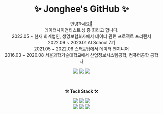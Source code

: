 <div align=center>
	<h1> ✨ Jonghee's GitHub ✨ </h1>
</div>

<p align=center>
    안녕하세요👐 <br>
    데이터사이언티스트 성 종 희라고 합니다. <br>
    2023.05 ~ 현재 회계법인, 생명보험회사에서 데이터 관련 프로젝트 프리랜서 <br>
    2022.09 ~ 2023.01 AI School 7기 <br>
    2021.05 ~ 2022.06 스타트업에서 데이터 엔지니어 <br>
    2016.03 ~ 2020.08 서울과학기술대학교에서 산업정보시스템공학, 컴퓨터공학 공학사
</p>

<p align=center>
	<a href="https://blog.naver.com/zoxxny">
		<img src="https://img.shields.io/badge/-devlog-brightgreen" />
	</a>
	<a href="mailto:jhsung0607@naver.com">
		<img src="https://img.shields.io/badge/jhsung0607@naver.com-EA4335?style=flat&logo=Mail.Ru&logoColor=white"/>
	</a>
  	<a href="https://github.com/jhsung0607"><img src="https://hits.seeyoufarm.com/api/count/incr/badge.svg?url=https%3A%2F%2Fgithub.com%2Fjhsung0607&count_bg=%232F2F2F&title_bg=%232F2F2F&icon=github.svg&icon_color=%23E7E7E7&title=github&edge_flat=false"/></a>
</p>

<br>

<p align="center">
    <Strong> ⚒️ Tech Stack ⚒️ </Strong><br>
</p>

<p align="center">
  <img src="https://img.shields.io/badge/Python-3776AB?style=flat&logo=Python&logoColor=white"/>
  <img src="https://img.shields.io/badge/MySQL-db8904?style=flat&logo=MySQL&logoColor=white" />
  <img src="https://img.shields.io/badge/AWS-232F3E?style=flat&logo=AmazonAWS&logoColor=white" />
  <br>
  <img src="https://img.shields.io/badge/PHP-777BB4?style=flat&logo=PHP&logoColor=white"/>
  <img src="https://img.shields.io/badge/Java-EA4335?style=flat&logo=Conda-Forge&logoColor=white" />
  <img src="https://img.shields.io/badge/Tableau-E97627?style=flat&logo=Conda-Forge&logoColor=white" />
</p>

<br>

<div align="center">
  
  
</div>
